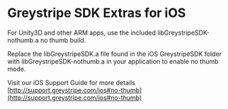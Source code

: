 Greystripe SDK Extras for iOS
======================

For Unity3D and other ARM apps, use the included libGreystripeSDK-nothumb.a no thumb build.

Replace the libGreystripeSDK.a file found in the iOS GreystripeSDK folder with libGreystripeSDK-nothumb.a in your application to enable no thumb mode.

Visit our iOS Support Guide for more details [http://support.greystripe.com/ios#no-thumb](http://support.greystripe.com/ios#no-thumb)